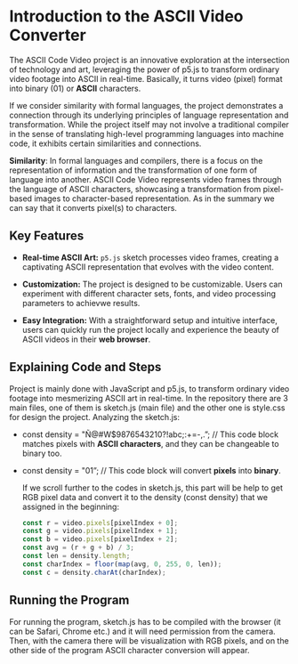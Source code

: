 # Introduction to the ASCII Video Converter
The ASCII Code Video project is an innovative exploration at the intersection of technology and art, leveraging the power of p5.js to transform ordinary video footage into ASCII in real-time. Basically, it turns video (pixel) format into binary (01) or **ASCII** characters. 

If we consider similarity with formal languages, the project demonstrates a connection through its underlying principles of language representation and transformation. While the project itself may not involve a traditional compiler in the sense of translating high-level programming languages into machine code, it exhibits certain similarities and connections.

**Similarity**: In formal languages and compilers, there is a focus on the representation of information and the transformation of one form of language into another. ASCII Code Video represents video frames through the language of ASCII characters, showcasing a transformation from pixel-based images to character-based representation. As in the summary we can say that it converts pixel(s) to characters. 

## Key Features
- **Real-time ASCII Art:**  `p5.js` sketch processes video frames, creating a captivating ASCII representation that evolves with the video content.

- **Customization:** The project is designed to be customizable. Users can experiment with different character sets, fonts, and video processing parameters to achievwe results.

- **Easy Integration:** With a straightforward setup and intuitive interface, users can quickly run the project locally and experience the beauty of ASCII  videos in their **web browser**.

## Explaining Code and Steps
Project is mainly done with JavaScript and p5.js,  to transform ordinary video footage into mesmerizing ASCII art in real-time. In the repository there are 3 main files, one of them is sketch.js (main file) and the other one is style.css for design the project. Analyzing the sketch.js:

* const density = "Ñ@#W$9876543210?!abc;:+=-,.”;   // This code block matches pixels with **ASCII characters**, and they can be changeable to binary too.
* const density = "01”;   // This code block will convert **pixels** into **binary**.

  If we scroll further to the codes in sketch.js, this part will be help to get RGB pixel data and convert it to the density (const density) that we assigned in the beginning:

  ```javascript
  const r = video.pixels[pixelIndex + 0];
  const g = video.pixels[pixelIndex + 1];
  const b = video.pixels[pixelIndex + 2];
  const avg = (r + g + b) / 3;
  const len = density.length;
  const charIndex = floor(map(avg, 0, 255, 0, len));
  const c = density.charAt(charIndex);

## Running the Program
For running the program, sketch.js has to be compiled with the browser (it can be Safari, Chrome etc.) and it will need permission from the camera. Then, with the camera there will be visualization with RGB pixels, and on the other side of the program ASCII character conversion will appear. 
